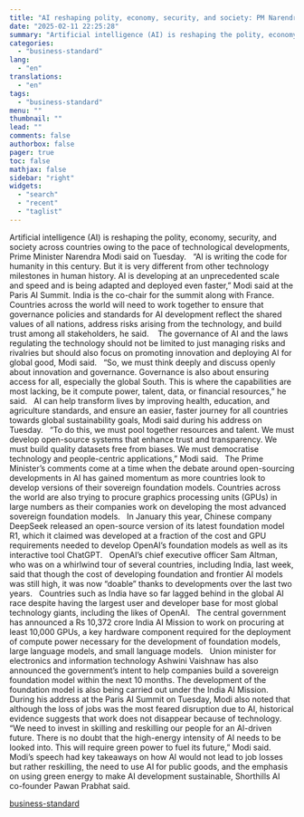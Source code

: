 ```yaml
---
title: "AI reshaping polity, economy, security, and society: PM Narendra Modi"
date: "2025-02-11 22:25:28"
summary: "Artificial intelligence (AI) is reshaping the polity, economy, security, and society across countries owing to the pace of technological developments, Prime Minister Narendra Modi said on Tuesday. “AI is writing the code for humanity in this century. But it is very different from other technology milestones in human history. AI..."
categories:
  - "business-standard"
lang:
  - "en"
translations:
  - "en"
tags:
  - "business-standard"
menu: ""
thumbnail: ""
lead: ""
comments: false
authorbox: false
pager: true
toc: false
mathjax: false
sidebar: "right"
widgets:
  - "search"
  - "recent"
  - "taglist"
---
```


Artificial intelligence (AI) is reshaping the polity, economy, security, and society across countries owing to the pace of technological developments, Prime Minister Narendra Modi said on Tuesday.
 
“AI is writing the code for humanity in this century. But it is very different from other technology milestones in human history. AI is developing at an unprecedented scale and speed and is being adapted and deployed even faster,” Modi said at the Paris AI Summit. India is the co-chair for the summit along with France.
 
Countries across the world will need to work together to ensure that governance policies and standards for AI development reflect the shared values of all nations, address risks arising from the technology, and build trust among all stakeholders, he said. 
 
The governance of AI and the laws regulating the technology should not be limited to just managing risks and rivalries but should also focus on promoting innovation and deploying AI for global good, Modi said.
 
“So, we must think deeply and discuss openly about innovation and governance. Governance is also about ensuring access for all, especially the global South. This is where the capabilities are most lacking, be it compute power, talent, data, or financial resources,” he said.
 
AI can help transform lives by improving health, education, and agriculture standards, and ensure an easier, faster journey for all countries towards global sustainability goals, Modi said during his address on Tuesday.
 
“To do this, we must pool together resources and talent. We must develop open-source systems that enhance trust and transparency. We must build quality datasets free from biases. We must democratise technology and people-centric applications,” Modi said.
 
The Prime Minister’s comments come at a time when the debate around open-sourcing developments in AI has gained momentum as more countries look to develop versions of their sovereign foundation models. Countries across the world are also trying to procure graphics processing units (GPUs) in large numbers as their companies work on developing the most advanced sovereign foundation models.
 
In January this year, Chinese company DeepSeek released an open-source version of its latest foundation model R1, which it claimed was developed at a fraction of the cost and GPU requirements needed to develop OpenAI’s foundation models as well as its interactive tool ChatGPT.
 
OpenAI’s chief executive officer Sam Altman, who was on a whirlwind tour of several countries, including India, last week, said that though the cost of developing foundation and frontier AI models was still high, it was now “doable” thanks to developments over the last two years.
 
Countries such as India have so far lagged behind in the global AI race despite having the largest user and developer base for most global technology giants, including the likes of OpenAI.
 
The central government has announced a Rs 10,372 crore India AI Mission to work on procuring at least 10,000 GPUs, a key hardware component required for the deployment of compute power necessary for the development of foundation models, large language models, and small language models.
 
Union minister for electronics and information technology Ashwini Vaishnaw has also announced the government’s intent to help companies build a sovereign foundation model within the next 10 months. The development of the foundation model is also being carried out under the India AI Mission.
 
During his address at the Paris AI Summit on Tuesday, Modi also noted that although the loss of jobs was the most feared disruption due to AI, historical evidence suggests that work does not disappear because of technology.
 
“We need to invest in skilling and reskilling our people for an AI-driven future. There is no doubt that the high-energy intensity of AI needs to be looked into. This will require green power to fuel its future,” Modi said.
 
Modi’s speech had key takeaways on how AI would not lead to job losses but rather reskilling, the need to use AI for public goods, and the emphasis on using green energy to make AI development sustainable, Shorthills AI co-founder Pawan Prabhat said.

[business-standard](https://www.business-standard.com/technology/tech-news/ai-reshaping-polity-economy-security-and-society-pm-narendra-modi-125021101780_1.html)

